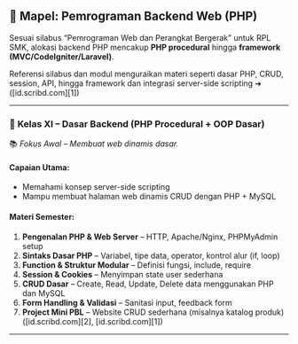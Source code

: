 ## 🎯 Mapel: **Pemrograman Backend Web (PHP)**

Sesuai silabus “Pemrograman Web dan Perangkat Bergerak” untuk RPL SMK, alokasi backend PHP mencakup **PHP procedural** hingga **framework (MVC/CodeIgniter/Laravel)**.

Referensi silabus dan modul menguraikan materi seperti dasar PHP, CRUD, session, API, hingga framework dan integrasi server-side scripting ➜ ([id.scribd.com][1])

---

### 🔹 **Kelas XI – Dasar Backend (PHP Procedural + OOP Dasar)**

📚 *Fokus Awal – Membuat web dinamis dasar.*

#### Capaian Utama:

* Memahami konsep server-side scripting
* Mampu membuat halaman web dinamis CRUD dengan PHP + MySQL

#### Materi Semester:

1. **Pengenalan PHP & Web Server** – HTTP, Apache/Nginx, PHPMyAdmin setup
2. **Sintaks Dasar PHP** – Variabel, tipe data, operator, kontrol alur (if, loop)
3. **Function & Struktur Modular** – Definisi fungsi, include, require
4. **Session & Cookies** – Menyimpan state user sederhana
5. **CRUD Dasar** – Create, Read, Update, Delete data menggunakan PHP dan MySQL
6. **Form Handling & Validasi** – Sanitasi input, feedback form
7. **Project Mini PBL** – Website CRUD sederhana (misalnya katalog produk) ([id.scribd.com][2], [id.scribd.com][1])
---